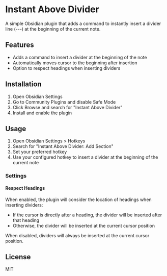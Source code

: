 # Instant Above Divider

A simple Obsidian plugin that adds a command to instantly insert a divider line (---) at the beginning of the current note.

## Features

-   Adds a command to insert a divider at the beginning of the note
-   Automatically moves cursor to the beginning after insertion
-   Option to respect headings when inserting dividers

## Installation

1. Open Obsidian Settings
2. Go to Community Plugins and disable Safe Mode
3. Click Browse and search for "Instant Above Divider"
4. Install and enable the plugin

## Usage

1. Open Obsidian Settings > Hotkeys
2. Search for "Instant Above Divider: Add Section"
3. Set your preferred hotkey
4. Use your configured hotkey to insert a divider at the beginning of the current note

### Settings

#### Respect Headings

When enabled, the plugin will consider the location of headings when inserting dividers:

-   If the cursor is directly after a heading, the divider will be inserted after that heading
-   Otherwise, the divider will be inserted at the current cursor position

When disabled, dividers will always be inserted at the current cursor position.

## License

MIT

